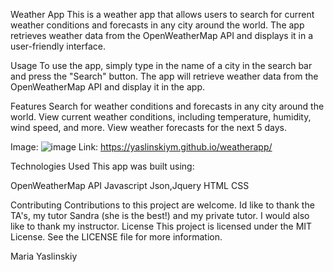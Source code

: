 Weather App
This is a weather app that allows users to search for current weather conditions and forecasts in any city around the world. The app retrieves weather data from the OpenWeatherMap API and displays it in a user-friendly interface.

Usage
To use the app, simply type in the name of a city in the search bar and press the "Search" button. The app will retrieve weather data from the OpenWeatherMap API and display it in the app.

Features
Search for weather conditions and forecasts in any city around the world.
View current weather conditions, including temperature, humidity, wind speed, and more.
View weather forecasts for the next 5 days.


Image:
![image](https://user-images.githubusercontent.com/107730204/226777077-4d3e4dd2-19a6-496c-be85-8b82df43e231.png)
Link:
https://yaslinskiym.github.io/weatherapp/

Technologies Used
This app was built using:

OpenWeatherMap API
Javascript Json,Jquery
HTML
CSS

Contributing
Contributions to this project are welcome. Id like to thank the TA's, my tutor Sandra (she is the best!) and my private tutor. I would also like to thank my instructor.
License
This project is licensed under the MIT License. See the LICENSE file for more information.

Maria Yaslinskiy




